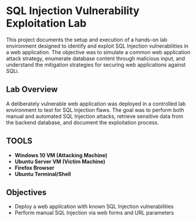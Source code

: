 # SQL Injection Vulnerability Exploitation Lab 
This project documents the setup and execution of a hands-on lab environment designed to identify and exploit SQL Injection vulnerabilities in a web application. The objective was to simulate a common web application attack strategy, enumerate database content through malicious input, and understand the mitigation strategies for securing web applications against SQLi.
##  Lab Overview 
A deliberately vulnerable web application was deployed in a controlled lab environment to test for SQL Injection flaws. The goal was to perform both manual and automated SQL Injection attacks, retrieve sensitive data from the backend database, and document the exploitation process.

## TOOLS

- **Windows 10 VM (Attacking Machine)**
- **Ubuntu Server VM (Victim Machine)**
- **Firefox Browser**
- **Ubuntu Terminal/Shell**
 ## Objectives 
- Deploy a web application with known SQL Injection vulnerabilities 
- Perform manual SQL Injection via web forms and URL parameters

